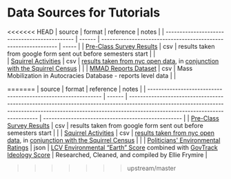 # Data Sources for Tutorials

<<<<<<< HEAD
| source                                        | format | reference                                                      | notes |
| --------------------------------------------- | ------ | -------------------------------------------------------------- | ----- |
| [Pre-Class Survey Results](surveyResults.csv) | csv    | results taken from google form sent out before semesters start |       |    
| [Squirrel Activities](squirrelActivities.csv) | csv    | [results taken from nyc open data](https://data.cityofnewyork.us/Environment/2018-Squirrel-Census-Fur-Color-Map/fak5-wcft), in [conjunction with the Squirrel Census](https://www.thesquirrelcensus.com/) |       |
| [MMAD Reports Dataset](mmad_reports.csv)      | csv    | Mass Mobilization in Autocracies Database - reports level data |       |

=======
| source                                                        | format | reference                                                                                                                                                                                                 | notes                                              |
| ------------------------------------------------------------- | ------ | --------------------------------------------------------------------------------------------------------------------------------------------------------------------------------------------------------- | -------------------------------------------------- |
| [Pre-Class Survey Results](surveyResults.csv)                 | csv    | results taken from google form sent out before semesters start                                                                                                                                            |                                                    |
| [Squirrel Activities](squirrelActivities.csv)                 | csv    | [results taken from nyc open data](https://data.cityofnewyork.us/Environment/2018-Squirrel-Census-Fur-Color-Map/fak5-wcft), in [conjunction with the Squirrel Census](https://www.thesquirrelcensus.com/) |                                                    |
| [Politicians' Environmental Ratings](environmentRatings.json) | json   | [LCV Environmental “Earth” Score](https://scorecard.lcv.org/members-of-congress) combined with [GovTrack Ideology Score](https://www.govtrack.us/congress/members/report-cards/2018/house/ideology)       | Researched, Cleaned, and compiled by Ellie Frymire |
>>>>>>> upstream/master
